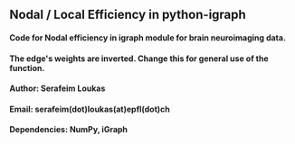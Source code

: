 ## Nodal / Local Efficiency in python-igraph

####  Code for Nodal efficiency in igraph module for brain neuroimaging data.
#### The edge's weights are inverted. Change this for general use of the function.

#### Author: Serafeim Loukas

#### Email: serafeim(dot)loukas(at)epfl(dot)ch

#### Dependencies: NumPy, iGraph
